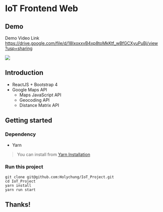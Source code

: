 IoT Frontend Web
===

## Demo
Demo Video Link
https://drive.google.com/file/d/18IxoxxvB4xp8toMkKtf_wBfGCXyuPuBj/view?usp=sharing

![](https://i.imgur.com/YaT8xTM.gif)

## Introduction

- ReactJS + Bootstrap 4
- Google Maps API
  - Maps JavaScript API
  - Geocoding API
  - Distance Matrix API	

## Getting started

### Dependency

- Yarn

> You can install from [Yarn Installation](https://yarnpkg.com/lang/en/docs/install/#debian-stable)


### Run this project
```bash=
git clone git@github.com:Holychung/IoT_Project.git
cd IoT_Project
yarn install
yarn run start
```

## Thanks!
